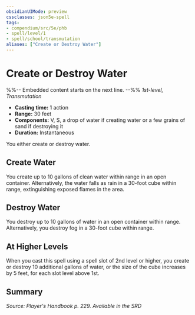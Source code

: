```yaml
---
obsidianUIMode: preview
cssclasses: json5e-spell
tags:
- compendium/src/5e/phb
- spell/level/1
- spell/school/transmutation
aliases: ["Create or Destroy Water"]
---
```

# Create or Destroy Water
%%-- Embedded content starts on the next line. --%%
*1st-level, Transmutation*  

- **Casting time:** 1 action
- **Range:** 30 feet
- **Components:** V, S, a drop of water if creating water or a few grains of sand if destroying it
- **Duration:** Instantaneous

You either create or destroy water.

## Create Water

You create up to 10 gallons of clean water within range in an open container. Alternatively, the water falls as rain in a 30-foot cube within range, extinguishing exposed flames in the area.

## Destroy Water

You destroy up to 10 gallons of water in an open container within range. Alternatively, you destroy fog in a 30-foot cube within range.

## At Higher Levels

When you cast this spell using a spell slot of 2nd level or higher, you create or destroy 10 additional gallons of water, or the size of the cube increases by 5 feet, for each slot level above 1st.

## Summary

*Source: Player's Handbook p. 229. Available in the <span title='Systems Reference Document (5.1)'>SRD</span>*